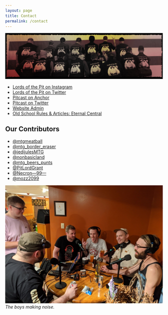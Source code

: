 ```yaml
---
layout: page
title: Contact
permalink: /contact
---
```


![](/assets/images/site/contact.jpg)

- [Lords of the Pit on Instagram](https://instagram.com/lordsofthepit)
- [Lords of the Pit on Twitter](https://twitter.com/LordsOfThePitOG)
- [Pitcast on Anchor](https://anchor.fm/pitcast)
- [Pitcast on Twitter](https://twitter.com/PitcastPod)
- [Website Admin](https://twitter.com/lord_permanence)
- [Old School Rules & Articles: Eternal Central](https://www.eternalcentral.com/oldschool)

## Our Contributors

- [@mtgmeatball](https://www.instagram.com/mtgmeatball/)
- [@mtg_border_eraser](https://www.instagram.com/mtg_border_eraser/)
- [@jedijulesMTG](https://www.instagram.com/jedijulesmtg/?hl=en)
- [@nonbasicland](https://twitter.com/nonbasicland)
- [@mtg_beers_punts](https://twitter.com/mtg_beers_punts)
- [@PitLordGrant](https://twitter.com/PitLordGrant)
- [@Necron—99—](http://twitter.com/necron-99-)
- [@mozz2099](https://twitter.com/mozz2099)

![](/assets/images/2020/02/pitcast-crew.jpg)
*The boys making noise.*